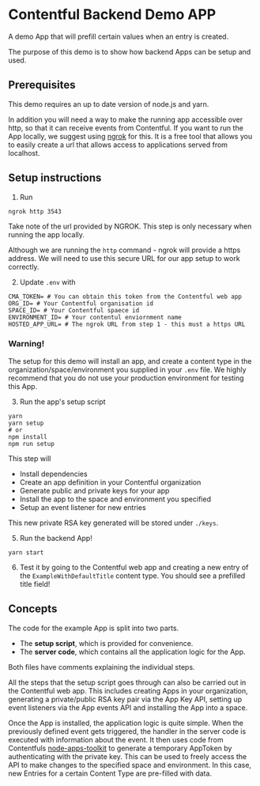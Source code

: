 # Contentful Backend Demo APP

A demo App that will prefill certain values when an entry is created.

The purpose of this demo is to show how backend Apps can be setup and used.

## Prerequisites

This demo requires an up to date version of node.js and yarn.

In addition you will need a way to make the running app accessible over http, so
that it can receive events from Contentful. If you want to run the App locally,
we suggest using [ngrok](https://ngrok.com/) for this. It is a free tool that
allows you to easily create a url that allows access to applications served from localhost.

## Setup instructions

1. Run

```shell
ngrok http 3543
```

Take note of the url provided by NGROK. This step is only necessary when running
the app locally.

Although we are running the `http` command - ngrok will provide a https address.
We will need to use this secure URL for our app setup to work correctly.

2. Update `.env` with

```shell
CMA_TOKEN= # You can obtain this token from the Contentful web app
ORG_ID= # Your Contentful organisation id
SPACE_ID= # Your Contentful spaece id
ENVIRONMENT_ID= # Your contentul enviornment name
HOSTED_APP_URL= # The ngrok URL from step 1 - this must a https URL
```

### Warning!

The setup for this demo will install an app, and create a content type in
the organization/space/environment you supplied in your `.env` file.
We highly recommend that you do not use your production environment for testing this App.

3. Run the app's setup script

```shell
yarn
yarn setup
# or
npm install
npm run setup
```

This step will
- Install dependencies
- Create an app definition in your Contentful organization
- Generate public and private keys for your app
- Install the app to the space and environment you specified
- Setup an event listener for new entries

This new private RSA key generated will be stored under `./keys`.

5. Run the backend App!

```shell
yarn start
```

6. Test it by going to the Contentful web app and creating a new entry of the
   `ExampleWithDefaultTitle` content type. You should see a prefilled title field!

## Concepts

The code for the example App is split into two parts.
- The **setup script**, which is provided for convenience.
- The **server code**, which contains all the application logic for the App.

Both files have comments explaining the individual steps.

All the steps that the setup script goes through can also be carried out in the Contentful web app.
This includes creating Apps in your organization,
generating a private/public RSA key pair via the App Key API,
setting up event listeners via the App events API
and installing the App into a space.

Once the App is installed, the application logic is quite simple.
When the previously defined event gets triggered,
the handler in the server code is executed with information about the event.
It then uses code from Contentfuls [node-apps-toolkit](https://github.com/contentful/node-apps-toolkit) to generate
a temporary AppToken by authenticating with the private key.
This can be used to freely access the API to make changes to the specified space and environment.
In this case, new Entries for a certain Content Type are pre-filled with data.

